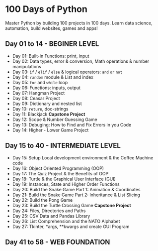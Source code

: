 # 100 Days of Python
Master Python by building 100 projects in 100 days. 
Learn data science, automation, build websites, games and apps!

## Day 01 to 14 - BEGINER LEVEL
- Day 01: Built-in Functions: print, input
- Day 02: Data types, error & conversion, Math operations & number manipulations
- Day 03: `if` / `elif` / `else` & logical operators: `and` `or` `not`
- Day 04: `random` module & List and index 
- Day 05: `for` and `while` loop 
- Day 06: Functions: inputs, output
- Day 07: Hangman Project
- Day 08: Ceasar Project
- Day 09: Dictionary and nested list 
- Day 10: `return`, doc-strings
- Day 11: Blackjack **Capstone Project**
- Day 12: Scope & Number Guessing Game
- Day 13: Debuging: How to Find and Fix Errors in you Code
- Day 14: Higher - Lower Game Project

## Day 15 to 40 - INTERMEDIATE LEVEL
- Day 15: Setup Local development environment & the Coffee Machine code
- Day 16: Object Oriented Programming (OOP)
- Day 17: The Quiz Project & the Benefits of OOP 
- Day 18: Turtle & the Graphical User Interface (GUI)
- Day 19: Instances, State and Higher Order Functions
- Day 20: Build the Snake Game Part 1: Animation & Coordinates
- Day 21: Build the Snake Game Part 2: Inheritance & List Slicing
- Day 22: Build the Pong Game
- Day 23: Build the Turtle Crossing Game **Capstone Project**
- Day 24: Files, Directories and Paths 
- Day 25: CSV Data and Pandas Library 
- Day 26: List Comprehension and the NATO Alphabet
- Day 27: Tkinter, *args, **kwargs and create GUI Program


## Day 41 to 58 - WEB FOUNDATION
